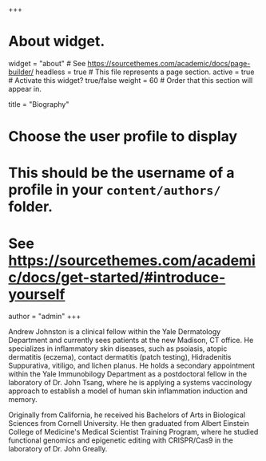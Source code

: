 +++
# About widget.
widget = "about"  # See https://sourcethemes.com/academic/docs/page-builder/
headless = true  # This file represents a page section.
active = true  # Activate this widget? true/false
weight = 60  # Order that this section will appear in.

title = "Biography"

# Choose the user profile to display
# This should be the username of a profile in your `content/authors/` folder.
# See https://sourcethemes.com/academic/docs/get-started/#introduce-yourself
author = "admin"
+++

Andrew Johnston is a clinical fellow within the Yale Dermatology Department and currently sees patients at the new Madison, CT office. He specializes in inflammatory skin diseases, such as psoiasis, atopic dermatitis (eczema), contact dermatitis (patch testing), Hidradenitis Suppurativa, vitiligo, and lichen planus. He holds a secondary appointment within the Yale Immunobilogy Department as a postdoctoral fellow in the laboratory of Dr. John Tsang, where he is applying a systems vaccinology approach to establish a model of human skin inflammation induction and memory. 

 Originally from California, he received his Bachelors of Arts in Biological Sciences from Cornell University. He then graduated from Albert Einstein College of Medicine's Medical Scientist Training Program, where he studied functional genomics and epigenetic editing with CRISPR/Cas9 in the laboratory of Dr. John Greally.